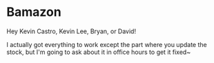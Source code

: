 # Bamazon

Hey Kevin Castro, Kevin Lee, Bryan, or David!

I actually got everything to work except the part where you update the stock, but I'm going to ask about it in office hours to get it fixed~